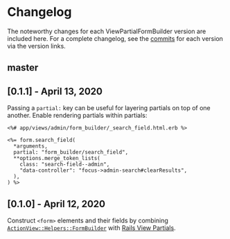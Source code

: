 # Changelog

The noteworthy changes for each ViewPartialFormBuilder version are included
here. For a complete changelog, see the [commits] for each version via the
version links.

[commits]: https://github.com/seanpdoyle/view_partial_form_builder/commits/master

## master

## [0.1.1] - April 13, 2020

Passing a `partial:` key can be useful for layering partials on top of one
another. Enable rendering partials within partials:

```html+erb
<%# app/views/admin/form_builder/_search_field.html.erb %>

<%= form.search_field(
  *arguments,
  partial: "form_builder/search_field",
  **options.merge_token_lists(
    class: "search-field--admin",
    "data-controller": "focus->admin-search#clearResults",
  ),
) %>
```

## [0.1.0] - April 12, 2020

Construct `<form>` elements and their fields by combining
[`ActionView::Helpers::FormBuilder`][FormBuilder] with [Rails View
Partials][partials].

[FormBuilder]: https://api.rubyonrails.org/classes/ActionView/Helpers/FormBuilder.html
[partials]: https://api.rubyonrails.org/classes/ActionView/PartialRenderer.html
